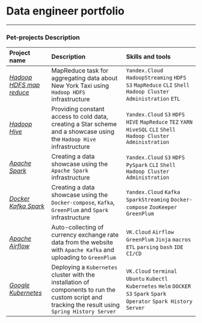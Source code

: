 # Data engineer portfolio

---

### Pet-projects Description

| Project name                  | Description                                                                                                                                           | 	Skills and tools                                                                                                             |
|:------------------------------|:------------------------------------------------------------------------------------------------------------------------------------------------------|:------------------------------------------------------------------------------------------------------------------------------|
| [*Hadoop HDFS map reduce*][1] | MapReduce task for aggregating data about New York Taxi using `Hadoop HDFS` infrastructure                                                            | `Yandex.Cloud` `HadoopStreaming` `HDFS` `S3` `MapReduce` `CLI` `Shell` `Hadoop Cluster Administration` `ETL`                  |
| [*Hadoop Hive*][2]            | Providing constant access to cold data, creating a Star scheme and a showcase using the `Hadoop Hive` infrastructure                                  | `Yandex.Cloud` `S3` `HDFS` `HIVE` `MapReduce` `TEZ` `YARN` `HiveSQL` `CLI` `Shell` `Hadoop Cluster Administration`            |
| [*Apache Spark*][3]           | Creating a data showcase using the `Apache Spark` infrastructure                                                                                      | `Yandex.Cloud` `S3` `HDFS` `PySpark` `CLI` `Shell` `Hadoop Cluster Administration`                                            |
| [*Docker Kafka Spark*][4]     | Creating a data showcase using the `Docker-compose`, `Kafka`, `GreenPlum` and `Spark` infrastructure                                                  | `Yandex.Cloud` `Kafka` `SparkStreaming` `Docker-compose` `ZooKeeper` `GreenPlum`                                              |
| [*Apache Airflow*][5]         | Auto-collecting of currency exchange rate data from the website with `Apache Kafka` and uploading to `GreenPlum`                                      | `VK.Cloud` `Airflow` `GreenPlum` `Jinja` `macros` `ETL` `parsing` `bash` `IDE` `CI/CD`                                        |
| [*Google Kubernetes*][6]      | Deploying a `Kubernetes` cluster with the installation of components to run the custom script and tracking the result using `Spring History Server`   | `VK.Cloud` `terminal` `Ubuntu` `Kubectl` `Kubernetes` `Helm` `DOCKER` `S3` `Spark` `Spark Operator`  `Spark History Server`   |


[1]:https://github.com/Amboss/portfolio/Hadoop_mapreduce
[2]:https://github.com/Amboss/portfolio/Hadoop_Hive
[3]:https://github.com/Amboss/portfolio/Apache_Spark
[4]:https://github.com/Amboss/portfolio/Docker_Kafka_Spark
[5]:https://github.com/Amboss/portfolio/Apache_Airflow
[6]:https://github.com/Amboss/portfolio/Google_Kubernetes
